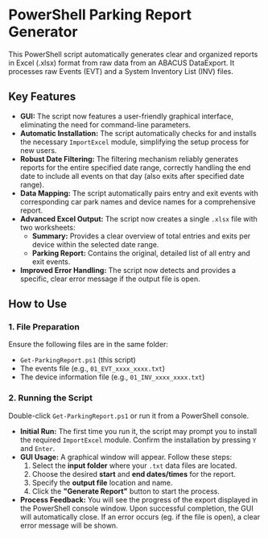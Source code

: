 # PowerShell Parking Report Generator

This PowerShell script automatically generates clear and organized reports in Excel (.xlsx) format from raw data from an ABACUS DataExport.
 It processes raw Events (EVT) and a System Inventory List (INV) files.

## Key Features

* **GUI:** The script now features a user-friendly graphical interface, eliminating the need for command-line parameters.
* **Automatic Installation:** The script automatically checks for and installs the necessary `ImportExcel` module, simplifying the setup process for new users.
* **Robust Date Filtering:** The filtering mechanism reliably generates reports for the entire specified date range, correctly handling the end date to include all events on that day (also exits after specified date range).
* **Data Mapping:** The script automatically pairs entry and exit events with corresponding car park names and device names for a comprehensive report.
* **Advanced Excel Output:** The script now creates a single `.xlsx` file with two worksheets:
    * **Summary:** Provides a clear overview of total entries and exits per device within the selected date range.
    * **Parking Report:** Contains the original, detailed list of all entry and exit events.
* **Improved Error Handling:** The script now detects and provides a specific, clear error message if the output file is open.

## How to Use

### 1. File Preparation

Ensure the following files are in the same folder:
- `Get-ParkingReport.ps1` (this script)
- The events file (e.g., `01_EVT_xxxx_xxxx.txt`)
- The device information file (e.g., `01_INV_xxxx_xxxx.txt`)

### 2. Running the Script

Double-click `Get-ParkingReport.ps1` or run it from a PowerShell console.

-   **Initial Run:** The first time you run it, the script may prompt you to install the required `ImportExcel` module. Confirm the installation by pressing `Y` and `Enter`.
-   **GUI Usage:** A graphical window will appear. Follow these steps:
    1.  Select the **input folder** where your `.txt` data files are located.
    2.  Choose the desired **start** and **end dates/times** for the report.
    3.  Specify the **output file** location and name.
    4.  Click the **"Generate Report"** button to start the process.
-   **Process Feedback:** You will see the progress of the export displayed in the PowerShell console window. Upon successful completion, the GUI will automatically close. If an error occurs (eg. if the file is open), a clear error message will be shown.